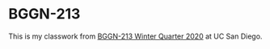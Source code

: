 # BGGN-213

This is my classwork from [BGGN-213 Winter Quarter 2020](https://bioboot.github.io/bggn213_W20/) at UC San Diego.
